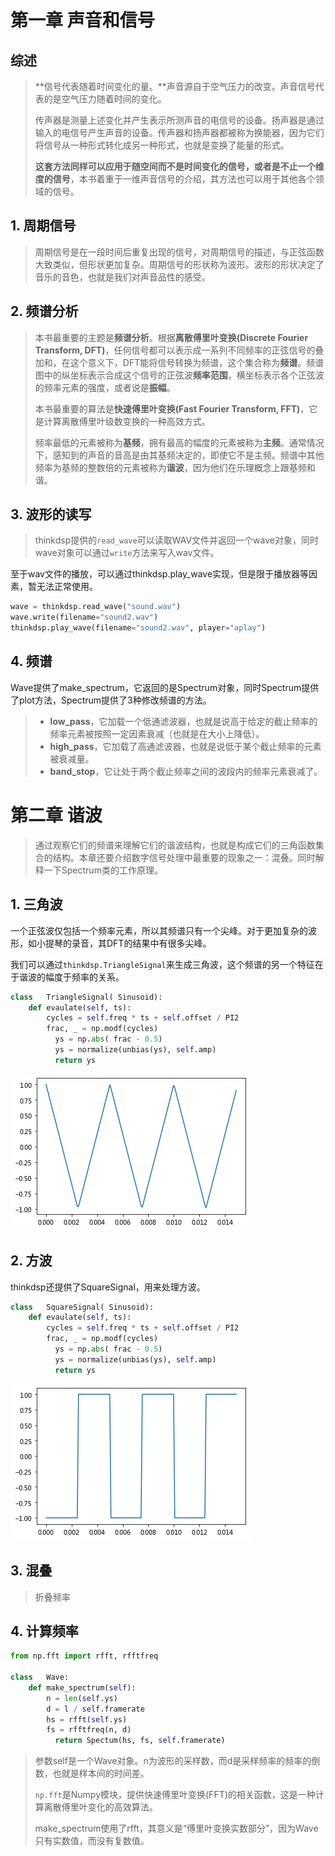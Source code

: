 #  第一章 声音和信号

## 综述

> **信号代表随着时间变化的量。**声音源自于空气压力的改变。声音信号代表的是空气压力随着时间的变化。
>
> 传声器是测量上述变化并产生表示所测声音的电信号的设备。扬声器是通过输入的电信号产生声音的设备。传声器和扬声器都被称为换能器，因为它们将信号从一种形式转化成另一种形式，也就是变换了能量的形式。
>
> **这套方法同样可以应用于随空间而不是时间变化的信号，或者是不止一个维度的信号**，本书着重于一维声音信号的介绍，其方法也可以用于其他各个领域的信号。

## 1. 周期信号

> 周期信号是在一段时间后重复出现的信号，对周期信号的描述，与正弦函数大致类似，但形状更加复杂。周期信号的形状称为波形。波形的形状决定了音乐的音色，也就是我们对声音品性的感受。

## 2. 频谱分析

> 本书最重要的主题是**频谱分析**。根据**离散傅里叶变换(Discrete Fourier Transform, DFT)**，任何信号都可以表示成一系列不同频率的正弦信号的叠加和，在这个意义下，DFT能将信号转换为频谱，这个集合称为**频谱**。频谱图中的纵坐标表示合成这个信号的正弦波**频率范围**，横坐标表示各个正弦波的频率元素的强度，或者说是**振幅**。
>
> 本书最重要的算法是**快速傅里叶变换(Fast Fourier Transform, FFT)**，它是计算离散傅里叶级数变换的一种高效方式。
>
> 频率最低的元素被称为**基频**，拥有最高的幅度的元素被称为**主频**。通常情况下，感知到的声音的音高是由其基频决定的，即使它不是主频。频谱中其他频率为基频的整数倍的元素被称为**谐波**，因为他们在乐理概念上跟基频和谐。

## 3. 波形的读写

> thinkdsp提供的`read_wave`可以读取WAV文件并返回一个wave对象，同时wave对象可以通过`write`方法来写入wav文件。

至于wav文件的播放，可以通过thinkdsp.play_wave实现，但是限于播放器等因素，暂无法正常使用。

```python
wave = thinkdsp.read_wave("sound.wav")
wave.write(filename="sound2.wav")
thinkdsp.play_wave(filename="sound2.wav", player="aplay")
```

## 4. 频谱

Wave提供了make_spectrum，它返回的是Spectrum对象，同时Spectrum提供了plot方法，Spectrum提供了3种修改频谱的方法。

> + **low_pass**，它加载一个低通滤波器，也就是说高于给定的截止频率的频率元素被按照一定因素衰减（也就是在大小上降低）。
> + **high_pass**，它加载了高通滤波器，也就是说低于某个截止频率的元素被衰减量。
> + **band_stop**，它让处于两个截止频率之间的波段内的频率元素衰减了。



# 第二章 谐波

> 通过观察它们的频谱来理解它们的谐波结构，也就是构成它们的三角函数集合的结构。本章还要介绍数字信号处理中最重要的现象之一：混叠。同时解释一下Spectrum类的工作原理。

## 1. 三角波

一个正弦波仅包括一个频率元素，所以其频谱只有一个尖峰。对于更加复杂的波形，如小提琴的录音，其DFT的结果中有很多尖峰。

我们可以通过`thinkdsp.TriangleSignal`来生成三角波，这个频谱的另一个特征在于谐波的幅度于频率的关系。

```python
class	TriangleSignal( Sinusoid):
  	def evaulate(self, ts):
      	cycles = self.freq * ts + self.offset / PI2
        frac, _ = np.modf(cycles)
          ys = np.abs( frac - 0.5)
          ys = normalize(unbias(ys), self.amp)
          return ys
```

![Triangle](Plot/TriangleSignal.png)

## 2. 方波

thinkdsp还提供了SquareSignal，用来处理方波。

```python
class	SquareSignal( Sinusoid):
  	def evaulate(self, ts):
      	cycles = self.freq * ts + self.offset / PI2
        frac, _ = np.modf(cycles)
          ys = np.abs( frac - 0.5)
          ys = normalize(unbias(ys), self.amp)
          return ys
```

![SquareSignal](Plot/SquareSignal.png)

## 3. 混叠

> 折叠频率

## 4. 计算频率

```python
from np.fft import rfft, rfftfreq

class	Wave:
  	def make_spectrum(self):
      	n = len(self.ys)
        d = l / self.framerate
        hs = rfft(self.ys)
        fs = rfftfreq(n, d)
          return Spectum(hs, fs, self.framerate)
```

> 参数self是一个Wave对象。n为波形的采样数，而d是采样频率的频率的倒数，也就是样本间的时间差。
>
> `np.fft`是Numpy模块，提供快速傅里叶变换(FFT)的相关函数，这是一种计算离散傅里叶变化的高效算法。
>
> make_spectrum使用了rfft，其意义是“傅里叶变换实数部分”，因为Wave只有实数值，而没有复数值。

